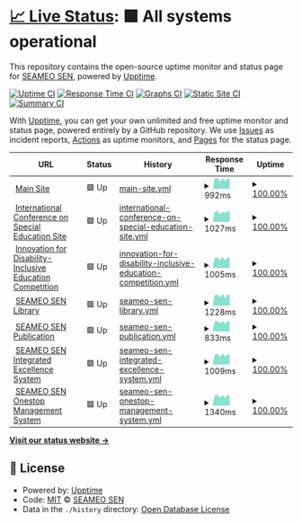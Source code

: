 # [📈 Live Status](https://upptime.seameosen.edu.my): <!--live status--> **🟩 All systems operational**

This repository contains the open-source uptime monitor and status page for [SEAMEO SEN](seameosen.edu.my), powered by [Upptime](https://github.com/upptime/upptime).

[![Uptime CI](https://github.com/SEAMEO-SEN/upptime/workflows/Uptime%20CI/badge.svg)](https://github.com/SEAMEO-SEN/upptime/actions?query=workflow%3A%22Uptime+CI%22)
[![Response Time CI](https://github.com/SEAMEO-SEN/upptime/workflows/Response%20Time%20CI/badge.svg)](https://github.com/SEAMEO-SEN/upptime/actions?query=workflow%3A%22Response+Time+CI%22)
[![Graphs CI](https://github.com/SEAMEO-SEN/upptime/workflows/Graphs%20CI/badge.svg)](https://github.com/SEAMEO-SEN/upptime/actions?query=workflow%3A%22Graphs+CI%22)
[![Static Site CI](https://github.com/SEAMEO-SEN/upptime/workflows/Static%20Site%20CI/badge.svg)](https://github.com/SEAMEO-SEN/upptime/actions?query=workflow%3A%22Static+Site+CI%22)
[![Summary CI](https://github.com/SEAMEO-SEN/upptime/workflows/Summary%20CI/badge.svg)](https://github.com/SEAMEO-SEN/upptime/actions?query=workflow%3A%22Summary+CI%22)

With [Upptime](https://upptime.js.org), you can get your own unlimited and free uptime monitor and status page, powered entirely by a GitHub repository. We use [Issues](https://github.com/SEAMEO-SEN/upptime/issues) as incident reports, [Actions](https://github.com/SEAMEO-SEN/upptime/actions) as uptime monitors, and [Pages](https://upptime.seameosen.edu.my) for the status page.

<!--start: status pages-->
<!-- This summary is generated by Upptime (https://github.com/upptime/upptime) -->
<!-- Do not edit this manually, your changes will be overwritten -->
<!-- prettier-ignore -->
| URL | Status | History | Response Time | Uptime |
| --- | ------ | ------- | ------------- | ------ |
| <img alt="" src="https://icons.duckduckgo.com/ip3/seameosen.edu.my.ico" height="13"> [Main Site](https://seameosen.edu.my) | 🟩 Up | [main-site.yml](https://github.com/SEAMEO-SEN/upptime/commits/HEAD/history/main-site.yml) | <details><summary><img alt="Response time graph" src="./graphs/main-site/response-time-week.png" height="20"> 992ms</summary><br><a href="https://upptime.seameosen.edu.my/history/main-site"><img alt="Response time 422" src="https://img.shields.io/endpoint?url=https%3A%2F%2Fraw.githubusercontent.com%2FSEAMEO-SEN%2Fupptime%2FHEAD%2Fapi%2Fmain-site%2Fresponse-time.json"></a><br><a href="https://upptime.seameosen.edu.my/history/main-site"><img alt="24-hour response time 1062" src="https://img.shields.io/endpoint?url=https%3A%2F%2Fraw.githubusercontent.com%2FSEAMEO-SEN%2Fupptime%2FHEAD%2Fapi%2Fmain-site%2Fresponse-time-day.json"></a><br><a href="https://upptime.seameosen.edu.my/history/main-site"><img alt="7-day response time 992" src="https://img.shields.io/endpoint?url=https%3A%2F%2Fraw.githubusercontent.com%2FSEAMEO-SEN%2Fupptime%2FHEAD%2Fapi%2Fmain-site%2Fresponse-time-week.json"></a><br><a href="https://upptime.seameosen.edu.my/history/main-site"><img alt="30-day response time 995" src="https://img.shields.io/endpoint?url=https%3A%2F%2Fraw.githubusercontent.com%2FSEAMEO-SEN%2Fupptime%2FHEAD%2Fapi%2Fmain-site%2Fresponse-time-month.json"></a><br><a href="https://upptime.seameosen.edu.my/history/main-site"><img alt="1-year response time 422" src="https://img.shields.io/endpoint?url=https%3A%2F%2Fraw.githubusercontent.com%2FSEAMEO-SEN%2Fupptime%2FHEAD%2Fapi%2Fmain-site%2Fresponse-time-year.json"></a></details> | <details><summary><a href="https://upptime.seameosen.edu.my/history/main-site">100.00%</a></summary><a href="https://upptime.seameosen.edu.my/history/main-site"><img alt="All-time uptime 100.00%" src="https://img.shields.io/endpoint?url=https%3A%2F%2Fraw.githubusercontent.com%2FSEAMEO-SEN%2Fupptime%2FHEAD%2Fapi%2Fmain-site%2Fuptime.json"></a><br><a href="https://upptime.seameosen.edu.my/history/main-site"><img alt="24-hour uptime 100.00%" src="https://img.shields.io/endpoint?url=https%3A%2F%2Fraw.githubusercontent.com%2FSEAMEO-SEN%2Fupptime%2FHEAD%2Fapi%2Fmain-site%2Fuptime-day.json"></a><br><a href="https://upptime.seameosen.edu.my/history/main-site"><img alt="7-day uptime 100.00%" src="https://img.shields.io/endpoint?url=https%3A%2F%2Fraw.githubusercontent.com%2FSEAMEO-SEN%2Fupptime%2FHEAD%2Fapi%2Fmain-site%2Fuptime-week.json"></a><br><a href="https://upptime.seameosen.edu.my/history/main-site"><img alt="30-day uptime 100.00%" src="https://img.shields.io/endpoint?url=https%3A%2F%2Fraw.githubusercontent.com%2FSEAMEO-SEN%2Fupptime%2FHEAD%2Fapi%2Fmain-site%2Fuptime-month.json"></a><br><a href="https://upptime.seameosen.edu.my/history/main-site"><img alt="1-year uptime 100.00%" src="https://img.shields.io/endpoint?url=https%3A%2F%2Fraw.githubusercontent.com%2FSEAMEO-SEN%2Fupptime%2FHEAD%2Fapi%2Fmain-site%2Fuptime-year.json"></a></details>
| <img alt="" src="https://icons.duckduckgo.com/ip3/icse.seameosen.edu.my.ico" height="13"> [International Conference on Special Education Site](https://icse.seameosen.edu.my) | 🟩 Up | [international-conference-on-special-education-site.yml](https://github.com/SEAMEO-SEN/upptime/commits/HEAD/history/international-conference-on-special-education-site.yml) | <details><summary><img alt="Response time graph" src="./graphs/international-conference-on-special-education-site/response-time-week.png" height="20"> 1027ms</summary><br><a href="https://upptime.seameosen.edu.my/history/international-conference-on-special-education-site"><img alt="Response time 1005" src="https://img.shields.io/endpoint?url=https%3A%2F%2Fraw.githubusercontent.com%2FSEAMEO-SEN%2Fupptime%2FHEAD%2Fapi%2Finternational-conference-on-special-education-site%2Fresponse-time.json"></a><br><a href="https://upptime.seameosen.edu.my/history/international-conference-on-special-education-site"><img alt="24-hour response time 1092" src="https://img.shields.io/endpoint?url=https%3A%2F%2Fraw.githubusercontent.com%2FSEAMEO-SEN%2Fupptime%2FHEAD%2Fapi%2Finternational-conference-on-special-education-site%2Fresponse-time-day.json"></a><br><a href="https://upptime.seameosen.edu.my/history/international-conference-on-special-education-site"><img alt="7-day response time 1027" src="https://img.shields.io/endpoint?url=https%3A%2F%2Fraw.githubusercontent.com%2FSEAMEO-SEN%2Fupptime%2FHEAD%2Fapi%2Finternational-conference-on-special-education-site%2Fresponse-time-week.json"></a><br><a href="https://upptime.seameosen.edu.my/history/international-conference-on-special-education-site"><img alt="30-day response time 1010" src="https://img.shields.io/endpoint?url=https%3A%2F%2Fraw.githubusercontent.com%2FSEAMEO-SEN%2Fupptime%2FHEAD%2Fapi%2Finternational-conference-on-special-education-site%2Fresponse-time-month.json"></a><br><a href="https://upptime.seameosen.edu.my/history/international-conference-on-special-education-site"><img alt="1-year response time 1005" src="https://img.shields.io/endpoint?url=https%3A%2F%2Fraw.githubusercontent.com%2FSEAMEO-SEN%2Fupptime%2FHEAD%2Fapi%2Finternational-conference-on-special-education-site%2Fresponse-time-year.json"></a></details> | <details><summary><a href="https://upptime.seameosen.edu.my/history/international-conference-on-special-education-site">100.00%</a></summary><a href="https://upptime.seameosen.edu.my/history/international-conference-on-special-education-site"><img alt="All-time uptime 100.00%" src="https://img.shields.io/endpoint?url=https%3A%2F%2Fraw.githubusercontent.com%2FSEAMEO-SEN%2Fupptime%2FHEAD%2Fapi%2Finternational-conference-on-special-education-site%2Fuptime.json"></a><br><a href="https://upptime.seameosen.edu.my/history/international-conference-on-special-education-site"><img alt="24-hour uptime 100.00%" src="https://img.shields.io/endpoint?url=https%3A%2F%2Fraw.githubusercontent.com%2FSEAMEO-SEN%2Fupptime%2FHEAD%2Fapi%2Finternational-conference-on-special-education-site%2Fuptime-day.json"></a><br><a href="https://upptime.seameosen.edu.my/history/international-conference-on-special-education-site"><img alt="7-day uptime 100.00%" src="https://img.shields.io/endpoint?url=https%3A%2F%2Fraw.githubusercontent.com%2FSEAMEO-SEN%2Fupptime%2FHEAD%2Fapi%2Finternational-conference-on-special-education-site%2Fuptime-week.json"></a><br><a href="https://upptime.seameosen.edu.my/history/international-conference-on-special-education-site"><img alt="30-day uptime 100.00%" src="https://img.shields.io/endpoint?url=https%3A%2F%2Fraw.githubusercontent.com%2FSEAMEO-SEN%2Fupptime%2FHEAD%2Fapi%2Finternational-conference-on-special-education-site%2Fuptime-month.json"></a><br><a href="https://upptime.seameosen.edu.my/history/international-conference-on-special-education-site"><img alt="1-year uptime 100.00%" src="https://img.shields.io/endpoint?url=https%3A%2F%2Fraw.githubusercontent.com%2FSEAMEO-SEN%2Fupptime%2FHEAD%2Fapi%2Finternational-conference-on-special-education-site%2Fuptime-year.json"></a></details>
| <img alt="" src="https://icons.duckduckgo.com/ip3/idiec.seameosen.edu.my.ico" height="13"> [Innovation for Disability-Inclusive Education Competition](https://idiec.seameosen.edu.my) | 🟩 Up | [innovation-for-disability-inclusive-education-competition.yml](https://github.com/SEAMEO-SEN/upptime/commits/HEAD/history/innovation-for-disability-inclusive-education-competition.yml) | <details><summary><img alt="Response time graph" src="./graphs/innovation-for-disability-inclusive-education-competition/response-time-week.png" height="20"> 1005ms</summary><br><a href="https://upptime.seameosen.edu.my/history/innovation-for-disability-inclusive-education-competition"><img alt="Response time 1001" src="https://img.shields.io/endpoint?url=https%3A%2F%2Fraw.githubusercontent.com%2FSEAMEO-SEN%2Fupptime%2FHEAD%2Fapi%2Finnovation-for-disability-inclusive-education-competition%2Fresponse-time.json"></a><br><a href="https://upptime.seameosen.edu.my/history/innovation-for-disability-inclusive-education-competition"><img alt="24-hour response time 1044" src="https://img.shields.io/endpoint?url=https%3A%2F%2Fraw.githubusercontent.com%2FSEAMEO-SEN%2Fupptime%2FHEAD%2Fapi%2Finnovation-for-disability-inclusive-education-competition%2Fresponse-time-day.json"></a><br><a href="https://upptime.seameosen.edu.my/history/innovation-for-disability-inclusive-education-competition"><img alt="7-day response time 1005" src="https://img.shields.io/endpoint?url=https%3A%2F%2Fraw.githubusercontent.com%2FSEAMEO-SEN%2Fupptime%2FHEAD%2Fapi%2Finnovation-for-disability-inclusive-education-competition%2Fresponse-time-week.json"></a><br><a href="https://upptime.seameosen.edu.my/history/innovation-for-disability-inclusive-education-competition"><img alt="30-day response time 995" src="https://img.shields.io/endpoint?url=https%3A%2F%2Fraw.githubusercontent.com%2FSEAMEO-SEN%2Fupptime%2FHEAD%2Fapi%2Finnovation-for-disability-inclusive-education-competition%2Fresponse-time-month.json"></a><br><a href="https://upptime.seameosen.edu.my/history/innovation-for-disability-inclusive-education-competition"><img alt="1-year response time 1001" src="https://img.shields.io/endpoint?url=https%3A%2F%2Fraw.githubusercontent.com%2FSEAMEO-SEN%2Fupptime%2FHEAD%2Fapi%2Finnovation-for-disability-inclusive-education-competition%2Fresponse-time-year.json"></a></details> | <details><summary><a href="https://upptime.seameosen.edu.my/history/innovation-for-disability-inclusive-education-competition">100.00%</a></summary><a href="https://upptime.seameosen.edu.my/history/innovation-for-disability-inclusive-education-competition"><img alt="All-time uptime 100.00%" src="https://img.shields.io/endpoint?url=https%3A%2F%2Fraw.githubusercontent.com%2FSEAMEO-SEN%2Fupptime%2FHEAD%2Fapi%2Finnovation-for-disability-inclusive-education-competition%2Fuptime.json"></a><br><a href="https://upptime.seameosen.edu.my/history/innovation-for-disability-inclusive-education-competition"><img alt="24-hour uptime 100.00%" src="https://img.shields.io/endpoint?url=https%3A%2F%2Fraw.githubusercontent.com%2FSEAMEO-SEN%2Fupptime%2FHEAD%2Fapi%2Finnovation-for-disability-inclusive-education-competition%2Fuptime-day.json"></a><br><a href="https://upptime.seameosen.edu.my/history/innovation-for-disability-inclusive-education-competition"><img alt="7-day uptime 100.00%" src="https://img.shields.io/endpoint?url=https%3A%2F%2Fraw.githubusercontent.com%2FSEAMEO-SEN%2Fupptime%2FHEAD%2Fapi%2Finnovation-for-disability-inclusive-education-competition%2Fuptime-week.json"></a><br><a href="https://upptime.seameosen.edu.my/history/innovation-for-disability-inclusive-education-competition"><img alt="30-day uptime 100.00%" src="https://img.shields.io/endpoint?url=https%3A%2F%2Fraw.githubusercontent.com%2FSEAMEO-SEN%2Fupptime%2FHEAD%2Fapi%2Finnovation-for-disability-inclusive-education-competition%2Fuptime-month.json"></a><br><a href="https://upptime.seameosen.edu.my/history/innovation-for-disability-inclusive-education-competition"><img alt="1-year uptime 100.00%" src="https://img.shields.io/endpoint?url=https%3A%2F%2Fraw.githubusercontent.com%2FSEAMEO-SEN%2Fupptime%2FHEAD%2Fapi%2Finnovation-for-disability-inclusive-education-competition%2Fuptime-year.json"></a></details>
| <img alt="" src="https://icons.duckduckgo.com/ip3/library.seameosen.edu.my.ico" height="13"> [SEAMEO SEN Library](https://library.seameosen.edu.my) | 🟩 Up | [seameo-sen-library.yml](https://github.com/SEAMEO-SEN/upptime/commits/HEAD/history/seameo-sen-library.yml) | <details><summary><img alt="Response time graph" src="./graphs/seameo-sen-library/response-time-week.png" height="20"> 1228ms</summary><br><a href="https://upptime.seameosen.edu.my/history/seameo-sen-library"><img alt="Response time 1189" src="https://img.shields.io/endpoint?url=https%3A%2F%2Fraw.githubusercontent.com%2FSEAMEO-SEN%2Fupptime%2FHEAD%2Fapi%2Fseameo-sen-library%2Fresponse-time.json"></a><br><a href="https://upptime.seameosen.edu.my/history/seameo-sen-library"><img alt="24-hour response time 1344" src="https://img.shields.io/endpoint?url=https%3A%2F%2Fraw.githubusercontent.com%2FSEAMEO-SEN%2Fupptime%2FHEAD%2Fapi%2Fseameo-sen-library%2Fresponse-time-day.json"></a><br><a href="https://upptime.seameosen.edu.my/history/seameo-sen-library"><img alt="7-day response time 1228" src="https://img.shields.io/endpoint?url=https%3A%2F%2Fraw.githubusercontent.com%2FSEAMEO-SEN%2Fupptime%2FHEAD%2Fapi%2Fseameo-sen-library%2Fresponse-time-week.json"></a><br><a href="https://upptime.seameosen.edu.my/history/seameo-sen-library"><img alt="30-day response time 1002" src="https://img.shields.io/endpoint?url=https%3A%2F%2Fraw.githubusercontent.com%2FSEAMEO-SEN%2Fupptime%2FHEAD%2Fapi%2Fseameo-sen-library%2Fresponse-time-month.json"></a><br><a href="https://upptime.seameosen.edu.my/history/seameo-sen-library"><img alt="1-year response time 1189" src="https://img.shields.io/endpoint?url=https%3A%2F%2Fraw.githubusercontent.com%2FSEAMEO-SEN%2Fupptime%2FHEAD%2Fapi%2Fseameo-sen-library%2Fresponse-time-year.json"></a></details> | <details><summary><a href="https://upptime.seameosen.edu.my/history/seameo-sen-library">100.00%</a></summary><a href="https://upptime.seameosen.edu.my/history/seameo-sen-library"><img alt="All-time uptime 100.00%" src="https://img.shields.io/endpoint?url=https%3A%2F%2Fraw.githubusercontent.com%2FSEAMEO-SEN%2Fupptime%2FHEAD%2Fapi%2Fseameo-sen-library%2Fuptime.json"></a><br><a href="https://upptime.seameosen.edu.my/history/seameo-sen-library"><img alt="24-hour uptime 100.00%" src="https://img.shields.io/endpoint?url=https%3A%2F%2Fraw.githubusercontent.com%2FSEAMEO-SEN%2Fupptime%2FHEAD%2Fapi%2Fseameo-sen-library%2Fuptime-day.json"></a><br><a href="https://upptime.seameosen.edu.my/history/seameo-sen-library"><img alt="7-day uptime 100.00%" src="https://img.shields.io/endpoint?url=https%3A%2F%2Fraw.githubusercontent.com%2FSEAMEO-SEN%2Fupptime%2FHEAD%2Fapi%2Fseameo-sen-library%2Fuptime-week.json"></a><br><a href="https://upptime.seameosen.edu.my/history/seameo-sen-library"><img alt="30-day uptime 100.00%" src="https://img.shields.io/endpoint?url=https%3A%2F%2Fraw.githubusercontent.com%2FSEAMEO-SEN%2Fupptime%2FHEAD%2Fapi%2Fseameo-sen-library%2Fuptime-month.json"></a><br><a href="https://upptime.seameosen.edu.my/history/seameo-sen-library"><img alt="1-year uptime 100.00%" src="https://img.shields.io/endpoint?url=https%3A%2F%2Fraw.githubusercontent.com%2FSEAMEO-SEN%2Fupptime%2FHEAD%2Fapi%2Fseameo-sen-library%2Fuptime-year.json"></a></details>
| <img alt="" src="https://icons.duckduckgo.com/ip3/publication.seameosen.edu.my.ico" height="13"> [SEAMEO SEN Publication](https://publication.seameosen.edu.my) | 🟩 Up | [seameo-sen-publication.yml](https://github.com/SEAMEO-SEN/upptime/commits/HEAD/history/seameo-sen-publication.yml) | <details><summary><img alt="Response time graph" src="./graphs/seameo-sen-publication/response-time-week.png" height="20"> 833ms</summary><br><a href="https://upptime.seameosen.edu.my/history/seameo-sen-publication"><img alt="Response time 835" src="https://img.shields.io/endpoint?url=https%3A%2F%2Fraw.githubusercontent.com%2FSEAMEO-SEN%2Fupptime%2FHEAD%2Fapi%2Fseameo-sen-publication%2Fresponse-time.json"></a><br><a href="https://upptime.seameosen.edu.my/history/seameo-sen-publication"><img alt="24-hour response time 877" src="https://img.shields.io/endpoint?url=https%3A%2F%2Fraw.githubusercontent.com%2FSEAMEO-SEN%2Fupptime%2FHEAD%2Fapi%2Fseameo-sen-publication%2Fresponse-time-day.json"></a><br><a href="https://upptime.seameosen.edu.my/history/seameo-sen-publication"><img alt="7-day response time 833" src="https://img.shields.io/endpoint?url=https%3A%2F%2Fraw.githubusercontent.com%2FSEAMEO-SEN%2Fupptime%2FHEAD%2Fapi%2Fseameo-sen-publication%2Fresponse-time-week.json"></a><br><a href="https://upptime.seameosen.edu.my/history/seameo-sen-publication"><img alt="30-day response time 831" src="https://img.shields.io/endpoint?url=https%3A%2F%2Fraw.githubusercontent.com%2FSEAMEO-SEN%2Fupptime%2FHEAD%2Fapi%2Fseameo-sen-publication%2Fresponse-time-month.json"></a><br><a href="https://upptime.seameosen.edu.my/history/seameo-sen-publication"><img alt="1-year response time 835" src="https://img.shields.io/endpoint?url=https%3A%2F%2Fraw.githubusercontent.com%2FSEAMEO-SEN%2Fupptime%2FHEAD%2Fapi%2Fseameo-sen-publication%2Fresponse-time-year.json"></a></details> | <details><summary><a href="https://upptime.seameosen.edu.my/history/seameo-sen-publication">100.00%</a></summary><a href="https://upptime.seameosen.edu.my/history/seameo-sen-publication"><img alt="All-time uptime 100.00%" src="https://img.shields.io/endpoint?url=https%3A%2F%2Fraw.githubusercontent.com%2FSEAMEO-SEN%2Fupptime%2FHEAD%2Fapi%2Fseameo-sen-publication%2Fuptime.json"></a><br><a href="https://upptime.seameosen.edu.my/history/seameo-sen-publication"><img alt="24-hour uptime 100.00%" src="https://img.shields.io/endpoint?url=https%3A%2F%2Fraw.githubusercontent.com%2FSEAMEO-SEN%2Fupptime%2FHEAD%2Fapi%2Fseameo-sen-publication%2Fuptime-day.json"></a><br><a href="https://upptime.seameosen.edu.my/history/seameo-sen-publication"><img alt="7-day uptime 100.00%" src="https://img.shields.io/endpoint?url=https%3A%2F%2Fraw.githubusercontent.com%2FSEAMEO-SEN%2Fupptime%2FHEAD%2Fapi%2Fseameo-sen-publication%2Fuptime-week.json"></a><br><a href="https://upptime.seameosen.edu.my/history/seameo-sen-publication"><img alt="30-day uptime 100.00%" src="https://img.shields.io/endpoint?url=https%3A%2F%2Fraw.githubusercontent.com%2FSEAMEO-SEN%2Fupptime%2FHEAD%2Fapi%2Fseameo-sen-publication%2Fuptime-month.json"></a><br><a href="https://upptime.seameosen.edu.my/history/seameo-sen-publication"><img alt="1-year uptime 100.00%" src="https://img.shields.io/endpoint?url=https%3A%2F%2Fraw.githubusercontent.com%2FSEAMEO-SEN%2Fupptime%2FHEAD%2Fapi%2Fseameo-sen-publication%2Fuptime-year.json"></a></details>
| <img alt="" src="https://icons.duckduckgo.com/ip3/sies.seameosen.edu.my.ico" height="13"> [SEAMEO SEN Integrated Excellence System](https://sies.seameosen.edu.my) | 🟩 Up | [seameo-sen-integrated-excellence-system.yml](https://github.com/SEAMEO-SEN/upptime/commits/HEAD/history/seameo-sen-integrated-excellence-system.yml) | <details><summary><img alt="Response time graph" src="./graphs/seameo-sen-integrated-excellence-system/response-time-week.png" height="20"> 1009ms</summary><br><a href="https://upptime.seameosen.edu.my/history/seameo-sen-integrated-excellence-system"><img alt="Response time 980" src="https://img.shields.io/endpoint?url=https%3A%2F%2Fraw.githubusercontent.com%2FSEAMEO-SEN%2Fupptime%2FHEAD%2Fapi%2Fseameo-sen-integrated-excellence-system%2Fresponse-time.json"></a><br><a href="https://upptime.seameosen.edu.my/history/seameo-sen-integrated-excellence-system"><img alt="24-hour response time 1113" src="https://img.shields.io/endpoint?url=https%3A%2F%2Fraw.githubusercontent.com%2FSEAMEO-SEN%2Fupptime%2FHEAD%2Fapi%2Fseameo-sen-integrated-excellence-system%2Fresponse-time-day.json"></a><br><a href="https://upptime.seameosen.edu.my/history/seameo-sen-integrated-excellence-system"><img alt="7-day response time 1009" src="https://img.shields.io/endpoint?url=https%3A%2F%2Fraw.githubusercontent.com%2FSEAMEO-SEN%2Fupptime%2FHEAD%2Fapi%2Fseameo-sen-integrated-excellence-system%2Fresponse-time-week.json"></a><br><a href="https://upptime.seameosen.edu.my/history/seameo-sen-integrated-excellence-system"><img alt="30-day response time 891" src="https://img.shields.io/endpoint?url=https%3A%2F%2Fraw.githubusercontent.com%2FSEAMEO-SEN%2Fupptime%2FHEAD%2Fapi%2Fseameo-sen-integrated-excellence-system%2Fresponse-time-month.json"></a><br><a href="https://upptime.seameosen.edu.my/history/seameo-sen-integrated-excellence-system"><img alt="1-year response time 980" src="https://img.shields.io/endpoint?url=https%3A%2F%2Fraw.githubusercontent.com%2FSEAMEO-SEN%2Fupptime%2FHEAD%2Fapi%2Fseameo-sen-integrated-excellence-system%2Fresponse-time-year.json"></a></details> | <details><summary><a href="https://upptime.seameosen.edu.my/history/seameo-sen-integrated-excellence-system">100.00%</a></summary><a href="https://upptime.seameosen.edu.my/history/seameo-sen-integrated-excellence-system"><img alt="All-time uptime 100.00%" src="https://img.shields.io/endpoint?url=https%3A%2F%2Fraw.githubusercontent.com%2FSEAMEO-SEN%2Fupptime%2FHEAD%2Fapi%2Fseameo-sen-integrated-excellence-system%2Fuptime.json"></a><br><a href="https://upptime.seameosen.edu.my/history/seameo-sen-integrated-excellence-system"><img alt="24-hour uptime 100.00%" src="https://img.shields.io/endpoint?url=https%3A%2F%2Fraw.githubusercontent.com%2FSEAMEO-SEN%2Fupptime%2FHEAD%2Fapi%2Fseameo-sen-integrated-excellence-system%2Fuptime-day.json"></a><br><a href="https://upptime.seameosen.edu.my/history/seameo-sen-integrated-excellence-system"><img alt="7-day uptime 100.00%" src="https://img.shields.io/endpoint?url=https%3A%2F%2Fraw.githubusercontent.com%2FSEAMEO-SEN%2Fupptime%2FHEAD%2Fapi%2Fseameo-sen-integrated-excellence-system%2Fuptime-week.json"></a><br><a href="https://upptime.seameosen.edu.my/history/seameo-sen-integrated-excellence-system"><img alt="30-day uptime 100.00%" src="https://img.shields.io/endpoint?url=https%3A%2F%2Fraw.githubusercontent.com%2FSEAMEO-SEN%2Fupptime%2FHEAD%2Fapi%2Fseameo-sen-integrated-excellence-system%2Fuptime-month.json"></a><br><a href="https://upptime.seameosen.edu.my/history/seameo-sen-integrated-excellence-system"><img alt="1-year uptime 100.00%" src="https://img.shields.io/endpoint?url=https%3A%2F%2Fraw.githubusercontent.com%2FSEAMEO-SEN%2Fupptime%2FHEAD%2Fapi%2Fseameo-sen-integrated-excellence-system%2Fuptime-year.json"></a></details>
| <img alt="" src="https://icons.duckduckgo.com/ip3/onestop.seameosen.edu.my.ico" height="13"> [SEAMEO SEN Onestop Management System](https://onestop.seameosen.edu.my) | 🟩 Up | [seameo-sen-onestop-management-system.yml](https://github.com/SEAMEO-SEN/upptime/commits/HEAD/history/seameo-sen-onestop-management-system.yml) | <details><summary><img alt="Response time graph" src="./graphs/seameo-sen-onestop-management-system/response-time-week.png" height="20"> 1340ms</summary><br><a href="https://upptime.seameosen.edu.my/history/seameo-sen-onestop-management-system"><img alt="Response time 1376" src="https://img.shields.io/endpoint?url=https%3A%2F%2Fraw.githubusercontent.com%2FSEAMEO-SEN%2Fupptime%2FHEAD%2Fapi%2Fseameo-sen-onestop-management-system%2Fresponse-time.json"></a><br><a href="https://upptime.seameosen.edu.my/history/seameo-sen-onestop-management-system"><img alt="24-hour response time 1391" src="https://img.shields.io/endpoint?url=https%3A%2F%2Fraw.githubusercontent.com%2FSEAMEO-SEN%2Fupptime%2FHEAD%2Fapi%2Fseameo-sen-onestop-management-system%2Fresponse-time-day.json"></a><br><a href="https://upptime.seameosen.edu.my/history/seameo-sen-onestop-management-system"><img alt="7-day response time 1340" src="https://img.shields.io/endpoint?url=https%3A%2F%2Fraw.githubusercontent.com%2FSEAMEO-SEN%2Fupptime%2FHEAD%2Fapi%2Fseameo-sen-onestop-management-system%2Fresponse-time-week.json"></a><br><a href="https://upptime.seameosen.edu.my/history/seameo-sen-onestop-management-system"><img alt="30-day response time 1344" src="https://img.shields.io/endpoint?url=https%3A%2F%2Fraw.githubusercontent.com%2FSEAMEO-SEN%2Fupptime%2FHEAD%2Fapi%2Fseameo-sen-onestop-management-system%2Fresponse-time-month.json"></a><br><a href="https://upptime.seameosen.edu.my/history/seameo-sen-onestop-management-system"><img alt="1-year response time 1376" src="https://img.shields.io/endpoint?url=https%3A%2F%2Fraw.githubusercontent.com%2FSEAMEO-SEN%2Fupptime%2FHEAD%2Fapi%2Fseameo-sen-onestop-management-system%2Fresponse-time-year.json"></a></details> | <details><summary><a href="https://upptime.seameosen.edu.my/history/seameo-sen-onestop-management-system">100.00%</a></summary><a href="https://upptime.seameosen.edu.my/history/seameo-sen-onestop-management-system"><img alt="All-time uptime 99.99%" src="https://img.shields.io/endpoint?url=https%3A%2F%2Fraw.githubusercontent.com%2FSEAMEO-SEN%2Fupptime%2FHEAD%2Fapi%2Fseameo-sen-onestop-management-system%2Fuptime.json"></a><br><a href="https://upptime.seameosen.edu.my/history/seameo-sen-onestop-management-system"><img alt="24-hour uptime 100.00%" src="https://img.shields.io/endpoint?url=https%3A%2F%2Fraw.githubusercontent.com%2FSEAMEO-SEN%2Fupptime%2FHEAD%2Fapi%2Fseameo-sen-onestop-management-system%2Fuptime-day.json"></a><br><a href="https://upptime.seameosen.edu.my/history/seameo-sen-onestop-management-system"><img alt="7-day uptime 100.00%" src="https://img.shields.io/endpoint?url=https%3A%2F%2Fraw.githubusercontent.com%2FSEAMEO-SEN%2Fupptime%2FHEAD%2Fapi%2Fseameo-sen-onestop-management-system%2Fuptime-week.json"></a><br><a href="https://upptime.seameosen.edu.my/history/seameo-sen-onestop-management-system"><img alt="30-day uptime 100.00%" src="https://img.shields.io/endpoint?url=https%3A%2F%2Fraw.githubusercontent.com%2FSEAMEO-SEN%2Fupptime%2FHEAD%2Fapi%2Fseameo-sen-onestop-management-system%2Fuptime-month.json"></a><br><a href="https://upptime.seameosen.edu.my/history/seameo-sen-onestop-management-system"><img alt="1-year uptime 99.99%" src="https://img.shields.io/endpoint?url=https%3A%2F%2Fraw.githubusercontent.com%2FSEAMEO-SEN%2Fupptime%2FHEAD%2Fapi%2Fseameo-sen-onestop-management-system%2Fuptime-year.json"></a></details>

<!--end: status pages-->

[**Visit our status website →**](https://upptime.seameosen.edu.my)

## 📄 License

- Powered by: [Upptime](https://github.com/upptime/upptime)
- Code: [MIT](./LICENSE) © [SEAMEO SEN](seameosen.edu.my)
- Data in the `./history` directory: [Open Database License](https://opendatacommons.org/licenses/odbl/1-0/)
